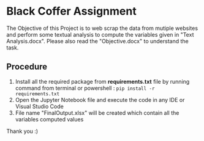 # Black Coffer Assignment 

The Objective of this Project is to web scrap the data from mutiple websites and perform some textual analysis to compute the variables given in "Text Analysis.docx". Please also read the "Objective.docx" to understand the task.

## Procedure
1. Install all the required package from **requirements.txt** file by running command from terminal or powershell : `pip install -r requirements.txt`
2. Open the Jupyter Notebook file and execute the code in any IDE or Visual Studio Code
3. File name "FinalOutput.xlsx" will be created which contain all the variables computed values



Thank you :)
